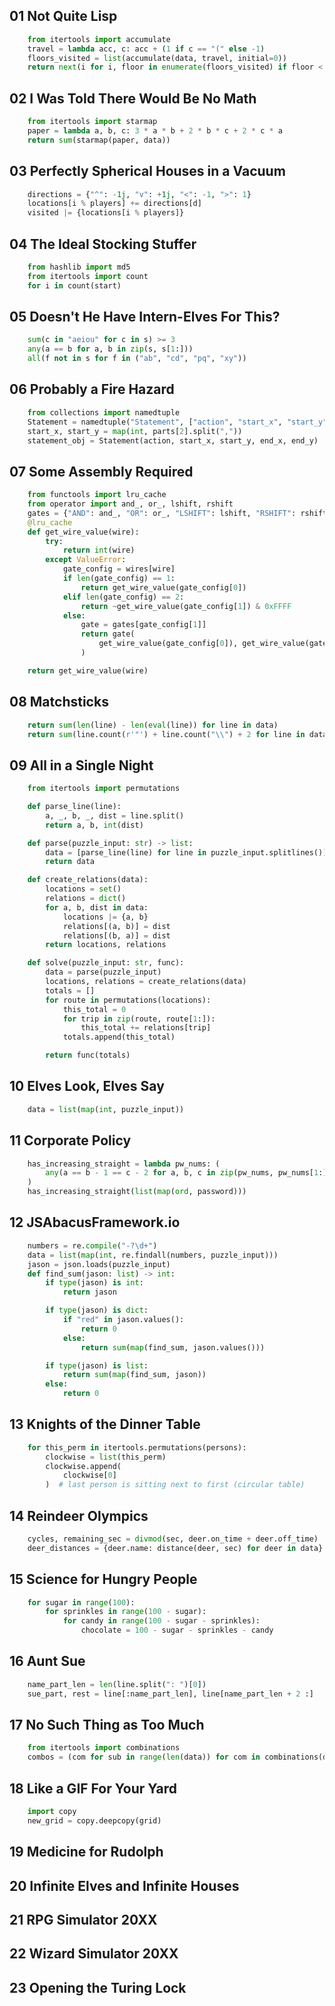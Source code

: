 ## 01 Not Quite Lisp
```python
    from itertools import accumulate
    travel = lambda acc, c: acc + (1 if c == "(" else -1)
    floors_visited = list(accumulate(data, travel, initial=0))
    return next(i for i, floor in enumerate(floors_visited) if floor < 0)
```

## 02 I Was Told There Would Be No Math
```python
    from itertools import starmap
    paper = lambda a, b, c: 3 * a * b + 2 * b * c + 2 * c * a
    return sum(starmap(paper, data))
```

## 03 Perfectly Spherical Houses in a Vacuum
```python
    directions = {"^": -1j, "v": +1j, "<": -1, ">": 1}
    locations[i % players] += directions[d]
    visited |= {locations[i % players]}
```

## 04 The Ideal Stocking Stuffer
```python
    from hashlib import md5
    from itertools import count
    for i in count(start)
```

## 05 Doesn't He Have Intern-Elves For This?
```python
    sum(c in "aeiou" for c in s) >= 3
    any(a == b for a, b in zip(s, s[1:]))
    all(f not in s for f in ("ab", "cd", "pq", "xy"))
```

## 06 Probably a Fire Hazard
```python
    from collections import namedtuple
    Statement = namedtuple("Statement", ["action", "start_x", "start_y", "end_x", "end_y"])
    start_x, start_y = map(int, parts[2].split(","))
    statement_obj = Statement(action, start_x, start_y, end_x, end_y)
```

## 07 Some Assembly Required
```python
    from functools import lru_cache
    from operator import and_, or_, lshift, rshift
    gates = {"AND": and_, "OR": or_, "LSHIFT": lshift, "RSHIFT": rshift}
    @lru_cache
    def get_wire_value(wire):
        try:
            return int(wire)
        except ValueError:
            gate_config = wires[wire]
            if len(gate_config) == 1:
                return get_wire_value(gate_config[0])
            elif len(gate_config) == 2:
                return ~get_wire_value(gate_config[1]) & 0xFFFF
            else:
                gate = gates[gate_config[1]]
                return gate(
                    get_wire_value(gate_config[0]), get_wire_value(gate_config[2])
                )

    return get_wire_value(wire)        
```

## 08 Matchsticks
```python
    return sum(len(line) - len(eval(line)) for line in data)
    return sum(line.count(r'"') + line.count("\\") + 2 for line in data)
```

## 09 All in a Single Night
```python
    from itertools import permutations

    def parse_line(line):
        a, _, b, _, dist = line.split()
        return a, b, int(dist)

    def parse(puzzle_input: str) -> list:
        data = [parse_line(line) for line in puzzle_input.splitlines()]
        return data

    def create_relations(data):
        locations = set()
        relations = dict()
        for a, b, dist in data:
            locations |= {a, b}
            relations[(a, b)] = dist
            relations[(b, a)] = dist
        return locations, relations

    def solve(puzzle_input: str, func):
        data = parse(puzzle_input)
        locations, relations = create_relations(data)
        totals = []
        for route in permutations(locations):
            this_total = 0
            for trip in zip(route, route[1:]):
                this_total += relations[trip]
            totals.append(this_total)

        return func(totals)
```

## 10 Elves Look, Elves Say
```python
    data = list(map(int, puzzle_input))
```

## 11 Corporate Policy
```python
    has_increasing_straight = lambda pw_nums: (
        any(a == b - 1 == c - 2 for a, b, c in zip(pw_nums, pw_nums[1:], pw_nums[2:]))
    )
    has_increasing_straight(list(map(ord, password)))
```

## 12 JSAbacusFramework.io
```python
    numbers = re.compile("-?\d+")
    data = list(map(int, re.findall(numbers, puzzle_input)))
    jason = json.loads(puzzle_input)
    def find_sum(jason: list) -> int:
        if type(jason) is int:
            return jason

        if type(jason) is dict:
            if "red" in jason.values():
                return 0
            else:
                return sum(map(find_sum, jason.values()))

        if type(jason) is list:
            return sum(map(find_sum, jason))
        else:
            return 0    
```

## 13 Knights of the Dinner Table
```python
    for this_perm in itertools.permutations(persons):
        clockwise = list(this_perm)
        clockwise.append(
            clockwise[0]
        )  # last person is sitting next to first (circular table)   
```

## 14 Reindeer Olympics
```python
    cycles, remaining_sec = divmod(sec, deer.on_time + deer.off_time)
    deer_distances = {deer.name: distance(deer, sec) for deer in data}
```

## 15 Science for Hungry People
```python
    for sugar in range(100):
        for sprinkles in range(100 - sugar):
            for candy in range(100 - sugar - sprinkles):
                chocolate = 100 - sugar - sprinkles - candy
```

## 16 Aunt Sue
```python
    name_part_len = len(line.split(": ")[0])
    sue_part, rest = line[:name_part_len], line[name_part_len + 2 :]
```

## 17 No Such Thing as Too Much
```python
    from itertools import combinations
    combos = (com for sub in range(len(data)) for com in combinations(data, sub + 1))
```

## 18 Like a GIF For Your Yard
```python 
    import copy
    new_grid = copy.deepcopy(grid)
```

## 19 Medicine for Rudolph

## 20 Infinite Elves and Infinite Houses

## 21 RPG Simulator 20XX

## 22 Wizard Simulator 20XX

## 23 Opening the Turing Lock